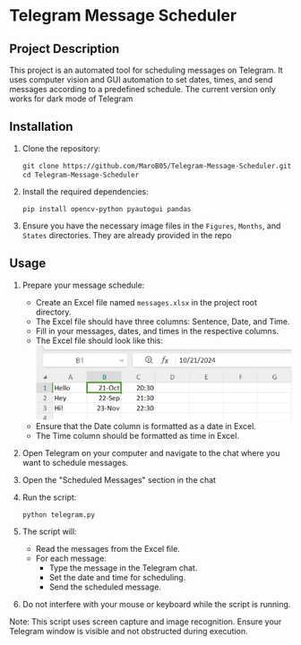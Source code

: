 # Telegram Message Scheduler

## Project Description
This project is an automated tool for scheduling messages on Telegram. It uses computer vision and GUI automation to set dates, times, and send messages according to a predefined schedule.
The current version only works for dark mode of Telegram
## Installation

1. Clone the repository:
   ```
   git clone https://github.com/MaroB05/Telegram-Message-Scheduler.git
   cd Telegram-Message-Scheduler
   ```

2. Install the required dependencies:
   ```
   pip install opencv-python pyautogui pandas 
   ```

3. Ensure you have the necessary image files in the `Figures`, `Months`, and `States` directories. They are already provided in the repo

## Usage

1. Prepare your message schedule:
   - Create an Excel file named `messages.xlsx` in the project root directory.
   - The Excel file should have three columns: Sentence, Date, and Time.
   - Fill in your messages, dates, and times in the respective columns.
   - The Excel file should look like this:
   ![Excel Sheet Example](Sheet.png)
   - Ensure that the Date column is formatted as a date in Excel.
   - The Time column should be formatted as time in Excel.


2. Open Telegram on your computer and navigate to the chat where you want to schedule messages.

3. Open the "Scheduled Messages" section in the chat

4. Run the script:
   ```
   python telegram.py
   ```

5. The script will:
   - Read the messages from the Excel file.
   - For each message:
     - Type the message in the Telegram chat.
     - Set the date and time for scheduling.
     - Send the scheduled message.

6. Do not interfere with your mouse or keyboard while the script is running.

Note: This script uses screen capture and image recognition. Ensure your Telegram window is visible and not obstructed during execution.
